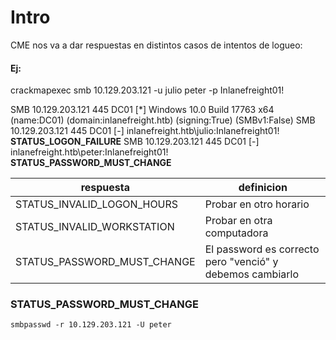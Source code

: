 # Intro

CME nos va a dar respuestas en distintos casos de intentos de logueo:

#### Ej:
crackmapexec smb 10.129.203.121 -u julio peter -p Inlanefreight01!

SMB         10.129.203.121  445    DC01             [*] Windows 10.0 Build 17763 x64 (name:DC01) (domain:inlanefreight.htb) (signing:True) (SMBv1:False)
SMB         10.129.203.121  445    DC01             [-] inlanefreight.htb\julio:Inlanefreight01! **STATUS_LOGON_FAILURE** 
SMB         10.129.203.121  445    DC01             [-] inlanefreight.htb\peter:Inlanefreight01! **STATUS_PASSWORD_MUST_CHANGE**


| respuesta | definicion |
|----|----|
|STATUS_INVALID_LOGON_HOURS | Probar en otro horario |
|STATUS_INVALID_WORKSTATION  |  Probar en otra computadora |
|STATUS_PASSWORD_MUST_CHANGE |  El password es correcto pero "venció" y debemos cambiarlo|

### STATUS_PASSWORD_MUST_CHANGE

    smbpasswd -r 10.129.203.121 -U peter
